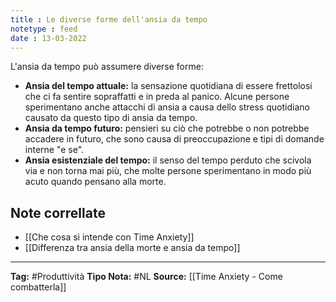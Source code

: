 ```yaml
---
title : Le diverse forme dell'ansia da tempo
notetype : feed
date : 13-03-2022
---
```


L'ansia da tempo può assumere diverse forme:  

-   **Ansia del tempo attuale:** la sensazione quotidiana di essere frettolosi che ci fa sentire sopraffatti e in preda al panico. Alcune persone sperimentano anche attacchi di ansia a causa dello stress quotidiano causato da questo tipo di ansia da tempo.
-   **Ansia da tempo futuro:** pensieri su ciò che potrebbe o non potrebbe accadere in futuro, che sono causa di preoccupazione e tipi di domande interne "e se".
-   **Ansia esistenziale del tempo:** il senso del tempo perduto che scivola via e non torna mai più, che molte persone sperimentano in modo più acuto quando pensano alla morte.


## Note correllate
- [[Che cosa si intende con Time Anxiety]]
- [[Differenza tra ansia della morte e ansia da tempo]]



---
**Tag:** #Produttività 
**Tipo Nota:** #NL
**Source:** [[Time Anxiety - Come combatterla]]